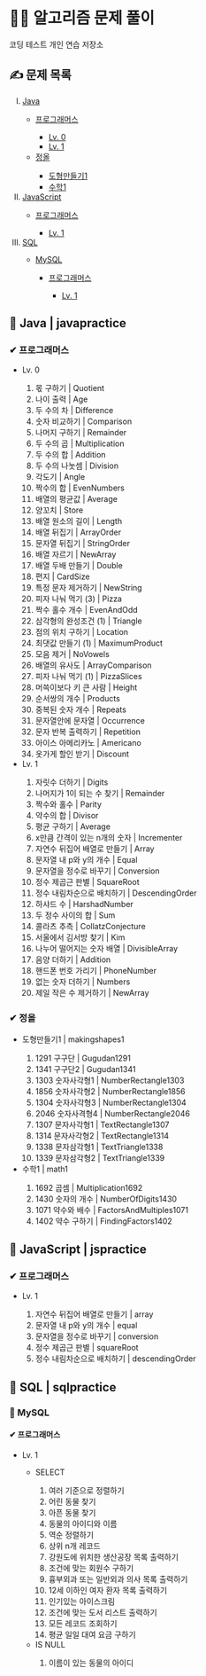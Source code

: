 <h1>👩‍💻 알고리즘 문제 풀이</h1>
코딩 테스트 개인 연습 저장소

<h2>✍ 문제 목록</h2>
<ol type="I">
  <li><a href="#Java">Java</a></li>
  <ul>
    <li><a href="#프로그래머스">프로그래머스</a></li>
    <ul>
      <li><a href="#프로그래머스-0">Lv. 0</a></li>
      <li><a href="#프로그래머스-1">Lv. 1</a></li>
    </ul>
    <li><a href="#정올">정올</a></li>
    <ul>
      <li><a href="#정올-도형만들기1">도형만들기1</a></li>
      <li><a href="#정올-수학1">수학1</a></li>
    </ul>
  </ul>
  <li><a href="#JavaScript">JavaScript</a></li>
  <ul>
    <li><a href="#JS-프로그래머스">프로그래머스</a></li>
      <ul>
        <li><a href="#JS-프로그래머스-1">Lv. 1</a></li>
      </ul>
  </ul>
  <li><a href="#SQL">SQL</a></li>
  <ul>
    <li><a href="#MySQL">MySQL</a></li>
    <ul>
      <li><a href="#MySQL-프로그래머스">프로그래머스</a></li>
      <ul>
        <li><a href="#MySQL-프로그래머스-1">Lv. 1</a></li>
      </ul>
    </ul>
  </ul>
</ol>

<h2 id="Java">📑 Java | javapractice</h2>
<h3 id="프로그래머스">✔ 프로그래머스</h3>
<ul>
  <li id="프로그래머스-0">Lv. 0</li>
    <ol type="1">
      <li>몫 구하기 | Quotient</li>
      <li>나이 출력 | Age</li>
      <li>두 수의 차 | Difference</li>
      <li>숫자 비교하기 | Comparison</li>
      <li>나머지 구하기 | Remainder</li>
      <li>두 수의 곱 | Multiplication</li>
      <li>두 수의 합 | Addition</li>
      <li>두 수의 나눗셈 | Division</li>
      <li>각도기 | Angle</li>
      <li>짝수의 합 | EvenNumbers</li>
      <li>배열의 평균값 | Average</li>
      <li>양꼬치 | Store</li>
      <li>배열 원소의 길이 | Length</li>
      <li>배열 뒤집기 | ArrayOrder</li>
      <li>문자열 뒤집기 | StringOrder</li>
      <li>배열 자르기 | NewArray</li>
      <li>배열 두배 만들기 | Double</li>
      <li>편지 | CardSize</li>
      <li>특정 문자 제거하기 | NewString</li>
      <li>피자 나눠 먹기 (3) | Pizza</li>
      <li>짝수 홀수 개수 | EvenAndOdd</li>
      <li>삼각형의 완성조건 (1) | Triangle</li>
      <li>점의 위치 구하기 | Location</li>
      <li>최댓값 만들기 (1) | MaximumProduct</li>
      <li>모음 제거 | NoVowels</li>
      <li>배열의 유사도 | ArrayComparison</li>
      <li>피자 나눠 먹기 (1) | PizzaSlices</li>
      <li>머쓱이보다 키 큰 사람 | Height</li>
      <li>순서쌍의 개수 | Products</li>
      <li>중복된 숫자 개수 | Repeats</li>
      <li>문자열안에 문자열 | Occurrence</li>
      <li>문자 반복 출력하기 | Repetition</li>
      <li>아이스 아메리카노 | Americano</li>
      <li>옷가게 할인 받기 | Discount</li>
    </ol>
  <li id="프로그래머스-1">Lv. 1</li>
    <ol type="1">
      <li>자릿수 더하기 | Digits</li>
      <li>나머지가 1이 되는 수 찾기 | Remainder</li>
      <li>짝수와 홀수 | Parity</li>
      <li>약수의 합 | Divisor</li>
      <li>평균 구하기 | Average</li>
      <li>x만큼 간격이 있는 n개의 숫자 | Incrementer</li>
      <li>자연수 뒤집어 배열로 만들기 | Array</li>
      <li>문자열 내 p와 y의 개수 | Equal</li>
      <li>문자열을 정수로 바꾸기 | Conversion</li>
      <li>정수 제곱근 판별 | SquareRoot</li>
      <li>정수 내림차순으로 배치하기 | DescendingOrder</li>
      <li>하샤드 수 | HarshadNumber</li>
      <li>두 정수 사이의 합 | Sum</li>
      <li>콜라츠 추측 | CollatzConjecture</li>
      <li>서울에서 김서방 찾기 | Kim</li>
      <li>나누어 떨어지는 숫자 배열 | DivisibleArray</li>
      <li>음양 더하기 | Addition</li>
      <li>핸드폰 번호 가리기 | PhoneNumber</li>
      <li>없는 숫자 더하기 | Numbers</li>
      <li>제일 작은 수 제거하기 | NewArray</li>
    </ol>
</ul>
<h3 id="정올">✔ 정올</h3>
<ul>
  <li id="정올-도형만들기1">도형만들기1 | makingshapes1</li>
    <ol type="1">
      <li>1291 구구단 | Gugudan1291</li>
      <li>1341 구구단2 | Gugudan1341</li>
      <li>1303 숫자사각형1 | NumberRectangle1303</li>
      <li>1856 숫자사각형2 | NumberRectangle1856</li>
      <li>1304 숫자사각형3 | NumberRectangle1304</li>
      <li>2046 숫자사격형4 | NumberRectangle2046</li>
      <li>1307 문자사각형1 | TextRectangle1307</li>
      <li>1314 문자사각형2 | TextRectangle1314</li>
      <li>1338 문자삼각형1 | TextTriangle1338</li>
      <li>1339 문자삼각형2 | TextTriangle1339</li>
    </ol>
  <li id="정올-수학1">수학1 | math1</li>
    <ol type="1">
      <li>1692 곱셈 | Multiplication1692</li>
      <li>1430 숫자의 개수 | NumberOfDigits1430</li>
      <li>1071 약수와 배수 | FactorsAndMultiples1071</li>
      <li>1402 약수 구하기 | FindingFactors1402</li>
  </ol>
</ul>
<h2 id="JavaScript">📑 JavaScript | jspractice </h2>
<h3 id="JS-프로그래머스">✔ 프로그래머스</h3>
<ul>
  <li id="JS-프로그래머스-1">Lv. 1</li>
    <ol type="1">
      <li>자연수 뒤집어 배열로 만들기 | array</li>
      <li>문자열 내 p와 y의 개수 | equal</li>
      <li>문자열을 정수로 바꾸기 | conversion</li>
      <li>정수 제곱근 판별 | squareRoot</li>
      <li>정수 내림차순으로 배치하기 | descendingOrder</li>
    </ol>
</ul>
<h2 id="SQL">📑 SQL | sqlpractice </h2>
<h3 id="MySQL">🔖 MySQL</h3>
<h4 id="MySQL-프로그래머스">✔ 프로그래머스</h4>
<ul>
  <li id="MySQL-프로그래머스-1">Lv. 1</li>
    <ul>
      <li>SELECT</li>
      <ol type="1">
        <li>여러 기준으로 정렬하기</li>
        <li>어린 동물 찾기</li>
        <li>아픈 동물 찾기</li>
        <li>동물의 아이디와 이름</li>
        <li>역순 정렬하기</li>
        <li>상위 n개 레코드</li>
        <li>강원도에 위치한 생산공장 목록 출력하기</li>
        <li>조건에 맞는 회원수 구하기</li>
        <li>흉부외과 또는 일반외과 의사 목록 출력하기</li>
        <li>12세 이하인 여자 환자 목록 출력하기</li>
        <li>인기있는 아이스크림</li>
        <li>조건에 맞는 도서 리스트 출력하기</li>
        <li>모든 레코드 조회하기</li>
        <li>평균 일일 대여 요금 구하기</li>
      </ol>
      <li>IS NULL</li>
      <ol type="1">
        <li>이름이 있는 동물의 아이디</li>
      </ol>
    </ul>
</ul>
